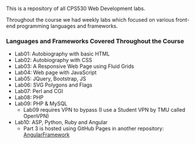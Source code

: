 This is a repository of all CPS530 Web Development labs.

Throughout the course we had weekly labs which focused on various front-end programming languages and frameworks. 

### Languages and Frameworks Covered Throughout the Course
- Lab01: Autobiography with basic HTML
- Lab02: Autobiography with CSS
- Lab03: A Responsive Web Page using Fluid Grids
- Lab04: Web page with JavaScript
- Lab05: JQuery, Bootstrap, JS
- Lab06: SVG Polygons and Flags
- Lab07: Perl and CGI
- Lab08: PHP
- Lab09: PHP & MySQL
  - Lab09 requires VPN to bypass (I use a Student VPN by TMU called OpenVPN)
- Lab10: ASP, Python, Ruby and Angular
  - Part 3 is hosted using GitHub Pages in another repository: [AngularFramework](https://github.com/Tristanv0/AngularFramework)
